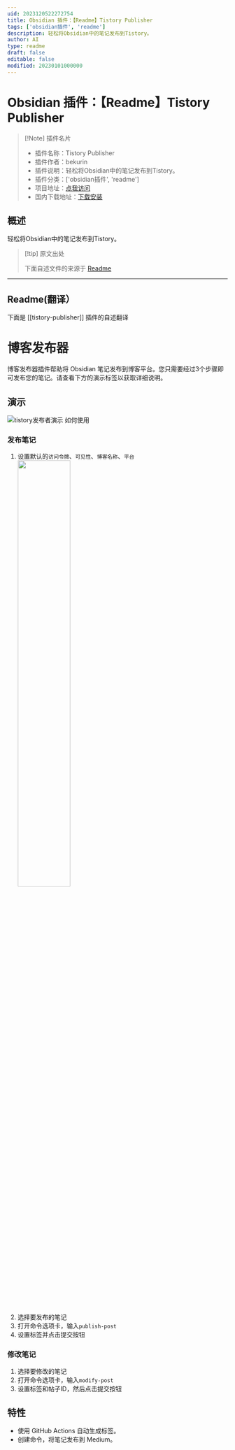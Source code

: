```yaml
---
uid: 2023120522272754
title: Obsidian 插件：【Readme】Tistory Publisher
tags: ['obsidian插件', 'readme']
description: 轻松将Obsidian中的笔记发布到Tistory。
author: AI
type: readme
draft: false
editable: false
modified: 20230101000000
---
```


# Obsidian 插件：【Readme】Tistory Publisher

> [!Note] 插件名片
> - 插件名称：Tistory Publisher
> - 插件作者：bekurin
> - 插件说明：轻松将Obsidian中的笔记发布到Tistory。
> - 插件分类：['obsidian插件', 'readme']
> - 项目地址：[点我访问](https://github.com/bekurin/tistory-publisher)
> - 国内下载地址：[下载安装](https://pkmer.cn/products/plugin/pluginMarket/?tistory-publisher)

## 概述

轻松将Obsidian中的笔记发布到Tistory。



> [!tip] 原文出处
> 
>下面自述文件的来源于 [Readme](https://ghproxy.net/https://raw.githubusercontent.com/bekurin/tistory-publisher/master/README.md)
> 

---

## Readme(翻译）

下面是 [[tistory-publisher]] 插件的自述翻译


# 博客发布器

博客发布器插件帮助将 Obsidian 笔记发布到博客平台。您只需要经过3个步骤即可发布您的笔记。请查看下方的演示标签以获取详细说明。
## 演示

![tistory发布者演示](./src/images/demo.gif)
如何使用
### 发布笔记
1. 设置默认的`访问令牌`、`可见性`、`博客名称`、`平台`
   <img src="./src/images/settings.png" width="50%" height="50%" />
2. 选择要发布的笔记
3. 打开命令选项卡，输入`publish-post`
4. 设置标签并点击提交按钮
### 修改笔记
1. 选择要修改的笔记
2. 打开命令选项卡，输入`modify-post`
3. 设置标签和帖子ID，然后点击提交按钮
## 特性
- 使用 GitHub Actions 自动生成标签。
- 创建命令，将笔记发布到 Medium。



